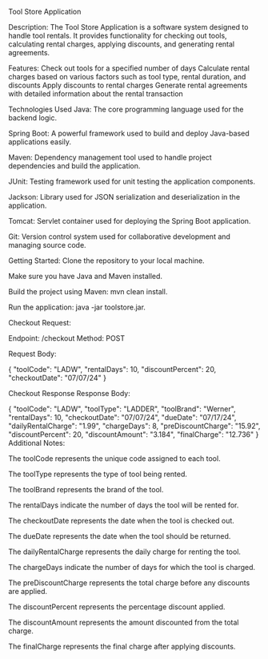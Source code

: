Tool Store Application

Description:
The Tool Store Application is a software system designed to handle tool rentals. It provides functionality for checking out tools, calculating rental charges, applying discounts, and generating rental agreements.

Features:
Check out tools for a specified number of days Calculate rental charges based on various factors such as tool type, rental duration, and discounts Apply discounts to rental charges Generate rental agreements with detailed information about the rental transaction

 Technologies Used
Java: The core programming language used for the backend logic.

Spring Boot: A powerful framework used to build and deploy Java-based applications easily.

Maven: Dependency management tool used to handle project dependencies and build the application.

JUnit: Testing framework used for unit testing the application components.

Jackson: Library used for JSON serialization and deserialization in the application.

Tomcat: Servlet container used for deploying the Spring Boot application.

Git: Version control system used for collaborative development and managing source code.

Getting Started:
Clone the repository to your local machine.

Make sure you have Java and Maven installed.

Build the project using Maven: mvn clean install.

Run the application: java -jar toolstore.jar.

Checkout Request:

Endpoint: /checkout
Method: POST

Request Body:

{
 "toolCode": "LADW",
 "rentalDays": 10,
 "discountPercent": 20,
 "checkoutDate": "07/07/24"
 }

 Checkout Response
 Response Body:

   {
    "toolCode": "LADW",
    "toolType": "LADDER",
    "toolBrand": "Werner",
    "rentalDays": 10,
    "checkoutDate": "07/07/24",
    "dueDate": "07/17/24",
    "dailyRentalCharge": "1.99",
    "chargeDays": 8,
    "preDiscountCharge": "15.92",
    "discountPercent": 20,
    "discountAmount": "3.184",
    "finalCharge": "12.736"
  }
Additional Notes:

The toolCode represents the unique code assigned to each tool.

The toolType represents the type of tool being rented.

The toolBrand represents the brand of the tool.

The rentalDays indicate the number of days the tool will be rented for.

The checkoutDate represents the date when the tool is checked out.

The dueDate represents the date when the tool should be returned.

The dailyRentalCharge represents the daily charge for renting the tool.

The chargeDays indicate the number of days for which the tool is charged.

The preDiscountCharge represents the total charge before any discounts are applied.

The discountPercent represents the percentage discount applied.

The discountAmount represents the amount discounted from the total charge.

The finalCharge represents the final charge after applying discounts.
